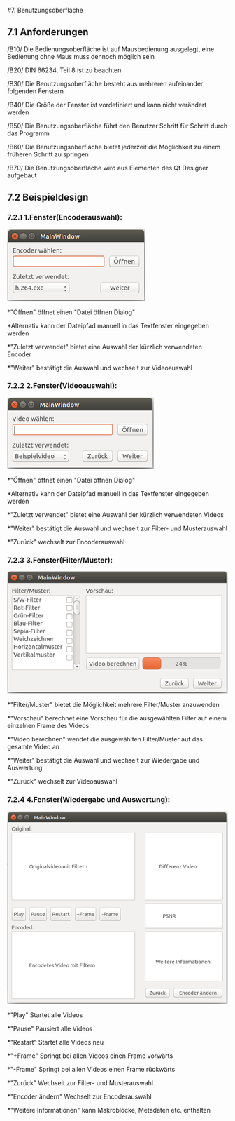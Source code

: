 #7. Benutzungsoberfläche

## 7.1 Anforderungen

/B10/ Die Bedienungsoberfläche ist auf Mausbedienung ausgelegt, eine Bedienung ohne Maus muss dennoch möglich sein

/B20/ DIN 66234, Teil 8 ist zu beachten

/B30/ Die Benutzungsoberfläche besteht aus mehreren aufeinander folgenden Fenstern

/B40/ Die Größe der Fenster ist vordefiniert und kann nicht verändert werden

/B50/ Die Benutzungsoberfläche führt den Benutzer Schritt für Schritt durch das Programm

/B60/ Die Benutzungsoberfläche bietet jederzeit die Möglichkeit zu einem früheren Schritt zu springen

/B70/ Die Benutzungsoberfläche wird aus Elementen des Qt Designer aufgebaut 


## 7.2 Beispieldesign


### 7.2.1 1.Fenster(Encoderauswahl):
![Encoderauswahlfenster](GUI_Entwurf_1/GUI_1.png)

*"Öffnen" öffnet einen "Datei öffnen Dialog"

*Alternativ kann der Dateipfad manuell in das Textfenster eingegeben werden

*"Zuletzt verwendet" bietet eine Auswahl der kürzlich verwendeten Encoder

*"Weiter" bestätigt die Auswahl und wechselt zur Videoauswahl


### 7.2.2 2.Fenster(Videoauswahl):
![Videoauswahlfenster](GUI_Entwurf_1/GUI_2.png)

*"Öffnen" öffnet einen "Datei öffnen Dialog"

*Alternativ kann der Dateipfad manuell in das Textfenster eingegeben werden

*"Zuletzt verwendet" bietet eine Auswahl der kürzlich verwendeten Videos

*"Weiter" bestätigt die Auswahl und wechselt zur Filter- und Musterauswahl

*"Zurück" wechselt zur Encoderauswahl


### 7.2.3 3.Fenster(Filter/Muster):
![Filter/Muster](GUI_Entwurf_1/GUI_3.png)

*"Filter/Muster" bietet die Möglichkeit mehrere Filter/Muster anzuwenden

*"Vorschau" berechnet eine Vorschau für die ausgewählten Filter auf einem einzelnen Frame des Videos

*"Video berechnen" wendet die ausgewählten Filter/Muster auf das gesamte Video an

*"Weiter" bestätigt die Auswahl und wechselt zur Wiedergabe und Auswertung

*"Zurück" wechselt zur Videoauswahl


### 7.2.4 4.Fenster(Wiedergabe und Auswertung):
![Wiedergabe und Auswertung](GUI_Entwurf_1/GUI_4.png)

*"Play" Startet alle Videos

*"Pause" Pausiert alle Videos

*"Restart" Startet alle Videos neu

*"+Frame" Springt bei allen Videos einen Frame vorwärts

*"-Frame" Springt bei allen Videos einen Frame rückwärts

*"Zurück" Wechselt zur Filter- und Musterauswahl

*"Encoder ändern" Wechselt zur Encoderauswahl

*"Weitere Informationen" kann Makroblöcke, Metadaten etc. enthalten

